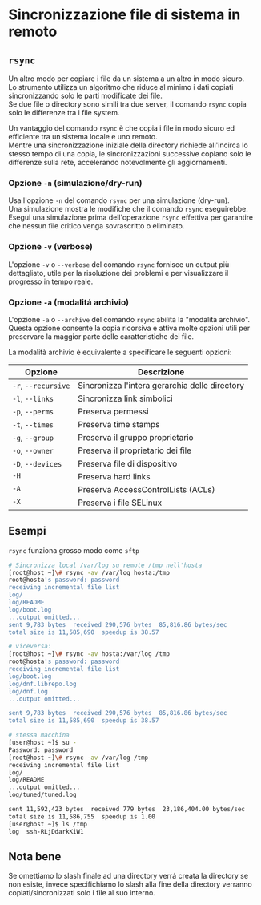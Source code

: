 # Sincronizzazione file di sistema in remoto

## `rsync`&#x20;

Un altro modo per copiare i file da un sistema a un altro in modo sicuro. \
Lo strumento utilizza un algoritmo che riduce al minimo i dati copiati sincronizzando solo le parti modificate dei file. \
Se due file o directory sono simili tra due server, il comando `rsync` copia solo le differenze tra i file system.

Un vantaggio del comando `rsync` è che copia i file in modo sicuro ed efficiente tra un sistema locale e uno remoto. \
Mentre una sincronizzazione iniziale della directory richiede all'incirca lo stesso tempo di una copia, le sincronizzazioni successive copiano solo le differenze sulla rete, accelerando notevolmente gli aggiornamenti.&#x20;

### Opzione `-n`  (simulazione/dry-run)

Usa l'opzione `-n` del comando `rsync` per una simulazione (dry-run). \
Una simulazione mostra le modifiche che il comando `rsync` eseguirebbe. Esegui una simulazione prima dell'operazione `rsync` effettiva per garantire che nessun file critico venga sovrascritto o eliminato.&#x20;

### Opzione `-v` (verbose)

L'opzione `-v` o `--verbose` del comando `rsync` fornisce un output più dettagliato, utile per la risoluzione dei problemi e per visualizzare il progresso in tempo reale.&#x20;

### Opzione `-a` (modalitá archivio)

L'opzione `-a` o `--archive` del comando `rsync` abilita la "modalità archivio". \
Questa opzione consente la copia ricorsiva e attiva molte opzioni utili per preservare la maggior parte delle caratteristiche dei file.&#x20;

La modalità archivio è equivalente a specificare le seguenti opzioni:

<table><thead><tr><th valign="top">Opzione</th><th valign="top">Descrizione</th></tr></thead><tbody><tr><td valign="top"><code>-r</code>, <code>--recursive</code></td><td valign="top">Sincronizza l'intera gerarchia delle directory</td></tr><tr><td valign="top"><code>-l</code>, <code>--links</code></td><td valign="top">Sincronizza link simbolici</td></tr><tr><td valign="top"><code>-p</code>, <code>--perms</code></td><td valign="top">Preserva permessi</td></tr><tr><td valign="top"><code>-t</code>, <code>--times</code></td><td valign="top">Preserva time stamps</td></tr><tr><td valign="top"><code>-g</code>, <code>--group</code></td><td valign="top">Preserva il gruppo proprietario</td></tr><tr><td valign="top"><code>-o</code>, <code>--owner</code></td><td valign="top">Preserva il proprietario dei file</td></tr><tr><td valign="top"><code>-D</code>, <code>--devices</code></td><td valign="top">Preserva file di dispositivo</td></tr><tr><td valign="top"><code>-H</code></td><td valign="top">Preserva hard links </td></tr><tr><td valign="top"><code>-A</code></td><td valign="top">Preserva AccessControlLists (ACLs)</td></tr><tr><td valign="top"><code>-X</code></td><td valign="top">Preserva i file SELinux</td></tr></tbody></table>

## Esempi

`rsync` funziona grosso modo come `sftp`&#x20;

```bash
# Sincronizza local /var/log su remote /tmp nell'hosta
[root@host ~]\# rsync -av /var/log hosta:/tmp
root@hosta's password: password
receiving incremental file list
log/
log/README
log/boot.log
...output omitted...
sent 9,783 bytes  received 290,576 bytes  85,816.86 bytes/sec
total size is 11,585,690  speedup is 38.57
```

```bash
# viceversa:
[root@host ~]\# rsync -av hosta:/var/log /tmp
root@hosta's password: password
receiving incremental file list
log/boot.log
log/dnf.librepo.log
log/dnf.log
...output omitted...

sent 9,783 bytes  received 290,576 bytes  85,816.86 bytes/sec
total size is 11,585,690  speedup is 38.57
```

```bash
# stessa macchina
[user@host ~]$ su -
Password: password
[root@host ~]\# rsync -av /var/log /tmp
receiving incremental file list
log/
log/README
...output omitted...
log/tuned/tuned.log

sent 11,592,423 bytes  received 779 bytes  23,186,404.00 bytes/sec
total size is 11,586,755  speedup is 1.00
[user@host ~]$ ls /tmp
log  ssh-RLjDdarkKiW1
```

## Nota bene

Se omettiamo lo slash finale ad una directory verrá creata la directory se non esiste, invece specifichiamo lo slash alla fine della directory verranno copiati/sincronizzati solo i file al suo interno.
